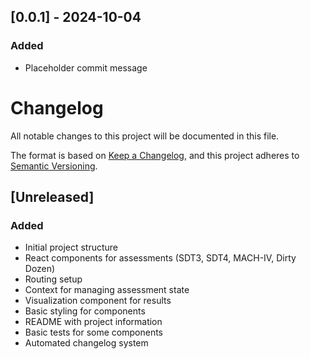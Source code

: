 ## [0.0.1] - 2024-10-04

### Added
- Placeholder commit message

# Changelog

All notable changes to this project will be documented in this file.

The format is based on [Keep a Changelog](https://keepachangelog.com/en/1.0.0/),
and this project adheres to [Semantic Versioning](https://semver.org/spec/v2.0.0.html).

## [Unreleased]

### Added

- Initial project structure
- React components for assessments (SDT3, SDT4, MACH-IV, Dirty Dozen)
- Routing setup
- Context for managing assessment state
- Visualization component for results
- Basic styling for components
- README with project information
- Basic tests for some components
- Automated changelog system